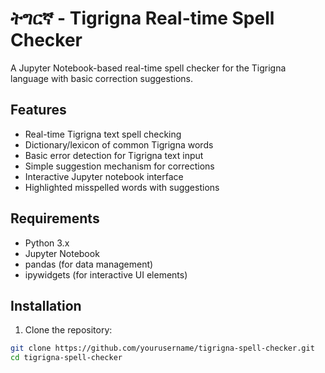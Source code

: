# ትግርኛ - Tigrigna Real-time Spell Checker

A Jupyter Notebook-based real-time spell checker for the Tigrigna language with basic correction suggestions.

## Features

- Real-time Tigrigna text spell checking
- Dictionary/lexicon of common Tigrigna words
- Basic error detection for Tigrigna text input
- Simple suggestion mechanism for corrections
- Interactive Jupyter notebook interface
- Highlighted misspelled words with suggestions

## Requirements

- Python 3.x
- Jupyter Notebook
- pandas (for data management)
- ipywidgets (for interactive UI elements)

## Installation

1. Clone the repository:
```bash
git clone https://github.com/yourusername/tigrigna-spell-checker.git
cd tigrigna-spell-checker
